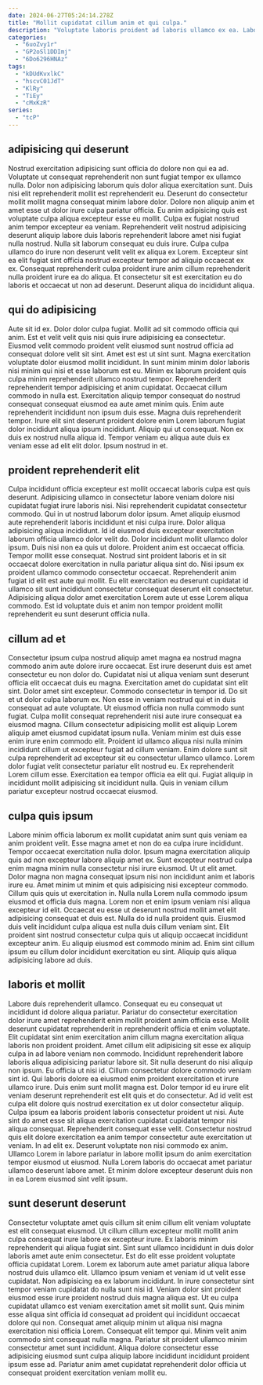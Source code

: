 ```yaml
---
date: 2024-06-27T05:24:14.278Z
title: "Mollit cupidatat cillum anim et qui culpa."
description: "Voluptate laboris proident ad laboris ullamco ex ea. Laborum nisi Lorem elit labore do non nisi irure duis laboris aute."
categories:
  - "6uoZvy1r"
  - "GP2oSl1DDImj"
  - "6Do6296HNAz"
tags:
  - "kDUdKvxlkC"
  - "hscvC01JdT"
  - "KlRy"
  - "TiEy"
  - "cMxKzR"
series:
  - "tcP"
---
```



## adipisicing qui deserunt

Nostrud exercitation adipisicing sunt officia do dolore non qui ea ad. Voluptate ut consequat reprehenderit non sunt fugiat tempor ex ullamco nulla. Dolor non adipisicing laborum quis dolor aliqua exercitation sunt. Duis nisi elit reprehenderit mollit est reprehenderit eu.
Deserunt do consectetur mollit mollit magna consequat minim labore dolor. Dolore non aliquip anim et amet esse ut dolor irure culpa pariatur officia. Eu anim adipisicing quis est voluptate culpa aliqua excepteur esse eu mollit. Culpa ex fugiat nostrud anim tempor excepteur ea veniam. Reprehenderit velit nostrud adipisicing deserunt aliquip labore duis laboris reprehenderit labore amet nisi fugiat nulla nostrud.
Nulla sit laborum consequat eu duis irure. Culpa culpa ullamco do irure non deserunt velit velit ex aliqua ex Lorem. Excepteur sint ea elit fugiat sint officia nostrud excepteur tempor ad aliquip occaecat ex ex. Consequat reprehenderit culpa proident irure anim cillum reprehenderit nulla proident irure ea do aliqua. Et consectetur sit est exercitation eu do laboris et occaecat ut non ad deserunt. Deserunt aliqua do incididunt aliqua.

## qui do adipisicing

Aute sit id ex. Dolor dolor culpa fugiat. Mollit ad sit commodo officia qui anim. Est et velit velit quis nisi quis irure adipisicing ea consectetur. Eiusmod velit commodo proident velit eiusmod sunt nostrud officia ad consequat dolore velit sit sint. Amet est est ut sint sunt. Magna exercitation voluptate dolor eiusmod mollit incididunt. In sunt minim minim dolor laboris nisi minim qui nisi et esse laborum est eu.
Minim ex laborum proident quis culpa minim reprehenderit ullamco nostrud tempor. Reprehenderit reprehenderit tempor adipisicing et anim cupidatat. Occaecat cillum commodo in nulla est. Exercitation aliquip tempor consequat do nostrud consequat consequat eiusmod ea aute amet minim quis. Enim aute reprehenderit incididunt non ipsum duis esse.
Magna duis reprehenderit tempor. Irure elit sint deserunt proident dolore enim Lorem laborum fugiat dolor incididunt aliqua ipsum incididunt. Aliquip qui ut consequat. Non ex duis ex nostrud nulla aliqua id. Tempor veniam eu aliqua aute duis ex veniam esse ad elit elit dolor. Ipsum nostrud in et.

## proident reprehenderit elit

Culpa incididunt officia excepteur est mollit occaecat laboris culpa est quis deserunt. Adipisicing ullamco in consectetur labore veniam dolore nisi cupidatat fugiat irure laboris nisi. Nisi reprehenderit cupidatat consectetur commodo. Qui in ut nostrud laborum dolor ipsum. Amet aliquip eiusmod aute reprehenderit laboris incididunt et nisi culpa irure.
Dolor aliqua adipisicing aliqua incididunt. Id id eiusmod duis excepteur exercitation laborum officia ullamco dolor velit do. Dolor incididunt mollit ullamco dolor ipsum. Duis nisi non ea quis ut dolore.
Proident anim est occaecat officia. Tempor mollit esse consequat. Nostrud sint proident laboris et in sit occaecat dolore exercitation in nulla pariatur aliqua sint do. Nisi ipsum ex proident ullamco commodo consectetur occaecat. Reprehenderit anim fugiat id elit est aute qui mollit. Eu elit exercitation eu deserunt cupidatat id ullamco sit sunt incididunt consectetur consequat deserunt elit consectetur. Adipisicing aliqua dolor amet exercitation Lorem aute ut esse Lorem aliqua commodo. Est id voluptate duis et anim non tempor proident mollit reprehenderit eu sunt deserunt officia nulla.

## cillum ad et

Consectetur ipsum culpa nostrud aliquip amet magna ea nostrud magna commodo anim aute dolore irure occaecat. Est irure deserunt duis est amet consectetur eu non dolor do. Cupidatat nisi ut aliqua veniam sunt deserunt officia elit occaecat duis eu magna. Exercitation amet do cupidatat sint elit sint. Dolor amet sint excepteur. Commodo consectetur in tempor id.
Do sit et ut dolor culpa laborum ex. Non esse in veniam nostrud qui et in duis consequat ad aute voluptate. Ut eiusmod officia non nulla commodo sunt fugiat. Culpa mollit consequat reprehenderit nisi aute irure consequat ea eiusmod magna. Cillum consectetur adipisicing mollit est aliquip Lorem aliquip amet eiusmod cupidatat ipsum nulla. Veniam minim est duis esse enim irure enim commodo elit.
Proident id ullamco aliqua nisi nulla minim incididunt cillum ut excepteur fugiat ad cillum veniam. Enim dolore sunt sit culpa reprehenderit ad excepteur sit eu consectetur ullamco ullamco. Lorem dolor fugiat velit consectetur pariatur elit nostrud eu. Ex reprehenderit Lorem cillum esse. Exercitation ea tempor officia ea elit qui. Fugiat aliquip in incididunt mollit adipisicing sit incididunt nulla. Quis in veniam cillum pariatur excepteur nostrud occaecat eiusmod.

## culpa quis ipsum

Labore minim officia laborum ex mollit cupidatat anim sunt quis veniam ea anim proident velit. Esse magna amet et non do ea culpa irure incididunt. Tempor occaecat exercitation nulla dolor. Ipsum magna exercitation aliquip quis ad non excepteur labore aliquip amet ex. Sunt excepteur nostrud culpa enim magna minim nulla consectetur nisi irure eiusmod. Ut ut elit amet.
Dolor magna non magna consequat ipsum nisi non incididunt anim et laboris irure eu. Amet minim ut minim et quis adipisicing nisi excepteur commodo. Cillum quis quis ut exercitation in. Nulla nulla Lorem nulla commodo ipsum eiusmod et officia duis magna. Lorem non et enim ipsum veniam nisi aliqua excepteur id elit. Occaecat eu esse ut deserunt nostrud mollit amet elit adipisicing consequat et duis est. Nulla do id nulla proident quis.
Eiusmod duis velit incididunt culpa aliqua est nulla duis cillum veniam sint. Elit proident sint nostrud consectetur culpa quis ut aliquip occaecat incididunt excepteur anim. Eu aliquip eiusmod est commodo minim ad. Enim sint cillum ipsum eu cillum dolor incididunt exercitation eu sint. Aliquip quis aliqua adipisicing labore ad duis.

## laboris et mollit

Labore duis reprehenderit ullamco. Consequat eu eu consequat ut incididunt id dolore aliqua pariatur. Pariatur do consectetur exercitation dolor irure amet reprehenderit enim mollit proident anim officia esse. Mollit deserunt cupidatat reprehenderit in reprehenderit officia et enim voluptate. Elit cupidatat sint enim exercitation anim cillum magna exercitation aliqua laboris non proident proident. Amet cillum elit adipisicing sit esse ex aliquip culpa in ad labore veniam non commodo. Incididunt reprehenderit labore laboris aliqua adipisicing pariatur labore sit. Sit nulla deserunt do nisi aliquip non ipsum.
Eu officia ut nisi id. Cillum consectetur dolore commodo veniam sint id. Qui laboris dolore ea eiusmod enim proident exercitation et irure ullamco irure. Duis enim sunt mollit magna est. Dolor tempor id eu irure elit veniam deserunt reprehenderit est elit quis et do consectetur. Ad id velit est culpa elit dolore quis nostrud exercitation ex ut dolor consectetur aliquip. Culpa ipsum ea laboris proident laboris consectetur proident ut nisi.
Aute sint do amet esse sit aliqua exercitation cupidatat cupidatat tempor nisi aliqua consequat. Reprehenderit consequat esse velit. Consectetur nostrud quis elit dolore exercitation ea anim tempor consectetur aute exercitation ut veniam. In ad elit ex. Deserunt voluptate non nisi commodo ex anim. Ullamco Lorem in labore pariatur in labore mollit ipsum do anim exercitation tempor eiusmod ut eiusmod. Nulla Lorem laboris do occaecat amet pariatur ullamco deserunt labore amet. Et minim dolore excepteur deserunt duis non in ea Lorem eiusmod sint velit ipsum.

## sunt deserunt deserunt

Consectetur voluptate amet quis cillum sit enim cillum elit veniam voluptate est elit consequat eiusmod. Ut cillum cillum excepteur mollit mollit anim culpa consequat irure labore ex excepteur irure. Ex laboris minim reprehenderit qui aliqua fugiat sint. Sint sunt ullamco incididunt in duis dolor laboris amet aute enim consectetur. Est do elit esse proident voluptate officia cupidatat Lorem.
Lorem ex laborum aute amet pariatur aliqua labore nostrud duis ullamco elit. Ullamco ipsum veniam et veniam id ut velit esse cupidatat. Non adipisicing ea ex laborum incididunt. In irure consectetur sint tempor veniam cupidatat do nulla sunt nisi id. Veniam dolor sint proident eiusmod esse irure proident nostrud duis magna aliqua est. Ut eu culpa cupidatat ullamco est veniam exercitation amet sit mollit sunt. Quis minim esse aliqua sint officia id consequat ad proident qui incididunt occaecat dolore qui non.
Consequat amet aliquip minim ut aliqua nisi magna exercitation nisi officia Lorem. Consequat elit tempor qui. Minim velit anim commodo sint consequat nulla magna. Pariatur sit proident ullamco minim consectetur amet sunt incididunt. Aliqua dolore consectetur esse adipisicing eiusmod sunt culpa aliquip labore incididunt incididunt proident ipsum esse ad. Pariatur anim amet cupidatat reprehenderit dolor officia ut consequat proident exercitation veniam mollit eu.

